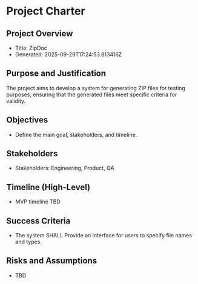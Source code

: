 # Project Charter

## Project Overview
- Title: ZipDoc
- Generated: 2025-09-29T17:24:53.813416Z

## Purpose and Justification
The project aims to develop a system for generating ZIP files for testing purposes, ensuring that the generated files meet specific criteria for validity.

## Objectives
- Define the main goal, stakeholders, and timeline.

## Stakeholders
- Stakeholders: Engineering, Product, QA

## Timeline (High-Level)
- MVP timeline TBD

## Success Criteria
- The system SHALL Provide an interface for users to specify file names and types.

## Risks and Assumptions
- TBD